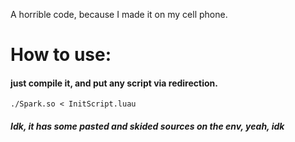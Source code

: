 A horrible code, because I made it on my cell phone.
# How to use:
#### just compile it, and put any script via redirection. 
`./Spark.so < InitScript.luau`
##### Idk, it has some pasted and skided sources on the env, yeah, idk


